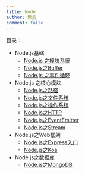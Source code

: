 ```yaml
---
title: Node
author: 熊滔
comment: false
---
```


目录：

- Node.js基础
  - [Node.js 之模块系统](/vuepress-blog/Node/Node.js之模块系统)
  - [Node.js之Buffer](/vuepress-blog/Node/Node.js之Buffer)
  - [Node.js 之事件循环](/vuepress-blog/Node/Node.js之事件循环)
- Node.js 之核心模块
  - [Node.js之路径](/vuepress-blog/Node/Node.js之路径)
  - [Node.js之文件系统](/vuepress-blog/Node/Node.js之文件系统)
  - [Node.js之操作系统](/vuepress-blog/Node/Node.js之操作系统)
  - [Node.js之HTTP](/vuepress-blog/Node/Node.js之HTTP)
  - [Node.js之EventEmitter](/vuepress-blog/Node/Node.js之EventEmitter)
  - [Node.js之Stream](/vuepress-blog/Node/Node.js之Stream)
- Node.js之Web框架
  - [Node.js之Express入门](/vuepress-blog/Node/Node.js之Express入门)
  - [Node.js之Koa](/vuepress-blog/Node/Node.js之Koa)
- Node.js之数据库
  - [Node.js之MongoDB](/vuepress-blog/Node/Node.js之MongoDB)


